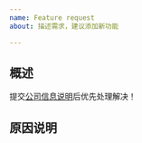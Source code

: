 ```yaml
---
name: Feature request
about: 描述需求，建议添加新功能

---
```


## 概述

提交[公司信息说明](http://chatopera.mikecrm.com/lVtMuGN)后优先处理解决！


<!-- One paragraph explanation of the feature. -->

## 原因说明
